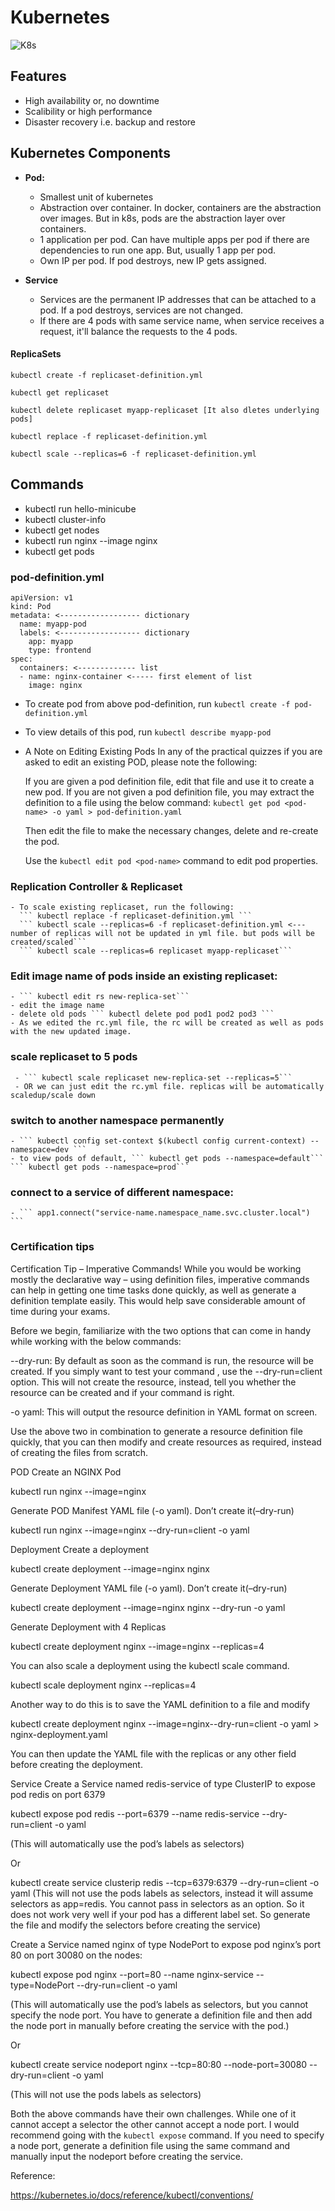 # Kubernetes

![K8s](https://user-images.githubusercontent.com/36560845/108598544-5ad4bc00-73b8-11eb-95ae-df6c5c8f46af.png)

## Features
   - High availability or, no downtime
   - Scalibility or high performance
   - Disaster recovery i.e. backup and restore

## Kubernetes Components
   - **Pod:** 
     * Smallest unit of kubernetes
     * Abstraction over container. In docker, containers are the abstraction over images. But in k8s, pods are the abstraction layer over containers.
     * 1 application per pod. Can have multiple apps per pod if there are dependencies to run one app. But, usually 1 app per pod.
     * Own IP per pod. If pod destroys, new IP gets assigned.

   - **Service**
       * Services are the permanent IP addresses that can be attached to a pod. If a pod destroys, services are not changed. 
       * If there are 4 pods with same service name, when service receives a request, it'll balance the requests to the 4 pods. 

#### ReplicaSets
```kubectl create -f replicaset-definition.yml```

```kubectl get replicaset```

```kubectl delete replicaset myapp-replicaset [It also dletes underlying pods]```

```kubectl replace -f replicaset-definition.yml```

```kubectl scale --replicas=6 -f replicaset-definition.yml ```

## Commands
   - kubectl run hello-minicube
   - kubectl cluster-info
   - kubectl get nodes
   - kubectl run nginx --image nginx
   - kubectl get pods
### pod-definition.yml
   ```
   apiVersion: v1
   kind: Pod
   metadata: <------------------ dictionary
     name: myapp-pod
     labels: <------------------ dictionary
       app: myapp
       type: frontend
   spec:
     containers: <------------- list
     - name: nginx-container <----- first element of list
       image: nginx
   ```
   - To create pod from above pod-definition, run ``` kubectl create -f pod-definition.yml ```
   - To view details of this pod, run ``` kubectl describe myapp-pod ```
   - A Note on Editing Existing Pods
      In any of the practical quizzes if you are asked to edit an existing POD, please note the following:

      If you are given a pod definition file, edit that file and use it to create a new pod.
      If you are not given a pod definition file, you may extract the definition to a file using the below command:
      ``` kubectl get pod <pod-name> -o yaml > pod-definition.yaml ```

      Then edit the file to make the necessary changes, delete and re-create the pod.

      Use the ``` kubectl edit pod <pod-name> ``` command to edit pod properties.
### Replication Controller & Replicaset
    - To scale existing replicaset, run the following:
      ``` kubectl replace -f replicaset-definition.yml ```
      ``` kubectl scale --replicas=6 -f replicaset-definition.yml <--- number of replicas will not be updated in yml file. but pods will be created/scaled```
      ``` kubectl scale --replicas=6 replicaset myapp-replicaset```
      
### Edit image name of pods inside an existing replicaset:
    - ``` kubectl edit rs new-replica-set```
    - edit the image name
    - delete old pods ``` kubectl delete pod pod1 pod2 pod3 ```
    - As we edited the rc.yml file, the rc will be created as well as pods with the new updated image.
    
 ### scale replicaset to 5 pods
     - ``` kubectl scale replicaset new-replica-set --replicas=5```
     - OR we can just edit the rc.yml file. replicas will be automatically scaledup/scale down
     
### switch to another namespace permanently
    - ``` kubectl config set-context $(kubectl config current-context) --namespace=dev ```
    - to view pods of default, ``` kubectl get pods --namespace=default``` ``` kubectl get pods --namespace=prod```
    
### connect to a service of different namespace: 
    - ``` app1.connect("service-name.namespace_name.svc.cluster.local") ```
    

### Certification tips

Certification Tip – Imperative Commands!
While you would be working mostly the declarative way – using definition files, imperative commands can help in getting one time tasks done quickly, as well as generate a definition template easily. This would help save considerable amount of time during your exams.

Before we begin, familiarize with the two options that can come in handy while working with the below commands:

--dry-run: By default as soon as the command is run, the resource will be created. If you simply want to test your command , use the --dry-run=client option. This will not create the resource, instead, tell you whether the resource can be created and if your command is right.

-o yaml: This will output the resource definition in YAML format on screen.

 

Use the above two in combination to generate a resource definition file quickly, that you can then modify and create resources as required, instead of creating the files from scratch.

 

POD
Create an NGINX Pod

kubectl run nginx --image=nginx

 

Generate POD Manifest YAML file (-o yaml). Don’t create it(–dry-run)

kubectl run nginx --image=nginx --dry-run=client -o yaml

 

Deployment
Create a deployment

kubectl create deployment --image=nginx nginx

 

Generate Deployment YAML file (-o yaml). Don’t create it(–dry-run)

kubectl create deployment --image=nginx nginx --dry-run -o yaml

 

Generate Deployment with 4 Replicas

kubectl create deployment nginx --image=nginx --replicas=4

 

You can also scale a deployment using the kubectl scale command.

kubectl scale deployment nginx --replicas=4

 

Another way to do this is to save the YAML definition to a file and modify

kubectl create deployment nginx --image=nginx--dry-run=client -o yaml > nginx-deployment.yaml

 

You can then update the YAML file with the replicas or any other field before creating the deployment.

 

Service
Create a Service named redis-service of type ClusterIP to expose pod redis on port 6379

kubectl expose pod redis --port=6379 --name redis-service --dry-run=client -o yaml

(This will automatically use the pod’s labels as selectors)

Or

kubectl create service clusterip redis --tcp=6379:6379 --dry-run=client -o yaml (This will not use the pods labels as selectors, instead it will assume selectors as app=redis. You cannot pass in selectors as an option. So it does not work very well if your pod has a different label set. So generate the file and modify the selectors before creating the service)

 

Create a Service named nginx of type NodePort to expose pod nginx’s port 80 on port 30080 on the nodes:

kubectl expose pod nginx --port=80 --name nginx-service --type=NodePort --dry-run=client -o yaml

(This will automatically use the pod’s labels as selectors, but you cannot specify the node port. You have to generate a definition file and then add the node port in manually before creating the service with the pod.)

Or

kubectl create service nodeport nginx --tcp=80:80 --node-port=30080 --dry-run=client -o yaml

(This will not use the pods labels as selectors)

Both the above commands have their own challenges. While one of it cannot accept a selector the other cannot accept a node port. I would recommend going with the `kubectl expose` command. If you need to specify a node port, generate a definition file using the same command and manually input the nodeport before creating the service.

 

Reference:

https://kubernetes.io/docs/reference/kubectl/conventions/
